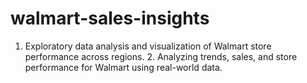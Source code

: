 # walmart-sales-insights
1. Exploratory data analysis and visualization of Walmart store performance across regions. 2. Analyzing trends, sales, and store performance for Walmart using real-world data.
